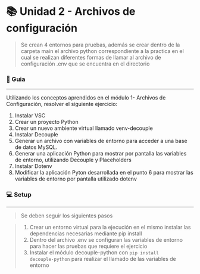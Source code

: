 # 📚 Unidad 2 - Archivos de configuración  
>Se crean 4 entornos para pruebas, además se crear dentro de la carpeta main el archivo python correspondiente a la practica en el cual se realizan diferentes formas de llamar al archivo de configuración .env que se encuentra en el directorio

### 📝 Guia
----
Utilizando los conceptos aprendidos en el módulo 1- Archivos de
Configuración, resolver el siguiente ejercicio:
1) Instalar VSC
2) Crear un proyecto Python
3) Crear un nuevo ambiente virtual llamado venv-decouple
4) Instalar Decouple
5) Generar un archivo con variables de entorno para acceder a
una base de datos MySQL.
6) Generar una aplicación Python para mostrar por pantalla las
variables de entorno, utilizando Decouple y Placeholders
7) Instalar Dotenv
8) Modificar la aplicación Pyton desarrollada en el punto 6 para
mostrar las variables de entorno por pantalla utilizado dotenv

### 💻 Setup
---
>Se deben seguir los siguientes pasos

>1) Crear un entorno virtual para la ejecución en el mismo instalar las dependencias necesarias mediante pip install
>2) Dentro del archivo .env se configuran las variables de entorno para hacer las pruebas que requiere el ejercicio
>3) Instalar el módulo decouple-python con <code>pip install decouple-python</code> para realizar el llamado de las variables de entorno